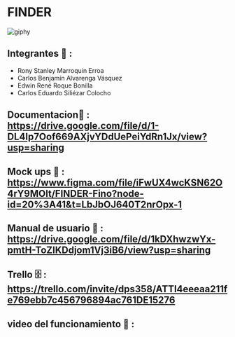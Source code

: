 #                                                                              FINDER

![giphy](https://user-images.githubusercontent.com/110794204/228585552-c8c1ad90-21ab-4e20-8759-c6e56fc48fac.gif)

## Integrantes :busts_in_silhouette: :
- Rony Stanley Marroquin Erroa
- Carlos Benjamín Alvarenga Vásquez
- Edwin René Roque Bonilla
- Carlos Eduardo Siliézar Colocho

## Documentacion:page_facing_up: : https://drive.google.com/file/d/1-DL4Ip7Oof669AXjvYDdUePeiYdRn1Jx/view?usp=sharing
## Mock ups 📱 : https://www.figma.com/file/iFwUX4wcKSN62O4rY9MOlt/FINDER-Fino?node-id=20%3A41&t=LbJbOJ640T2nrOpx-1
## Manual de usuario :open_book: : https://drive.google.com/file/d/1kDXhwzwYx-pmtH-ToZIKDdjom1Vj3iB6/view?usp=sharing
## Trello :file_cabinet: : https://trello.com/invite/dps358/ATTI4eeeaa211fe769ebb7c456796894ac761DE15276 
## video del funcionamiento :movie_camera: :
